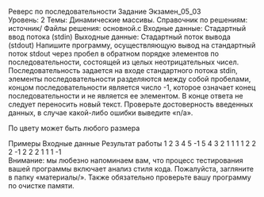 Реверс по последовательности
Задание
Экзамен_05_03	
Уровень:	2
Темы:	Динамические массивы.
Справочник по решениям:	источник/
Файлы решения:	основной.c
Входные данные:	Стадартный ввод потока (stdin)
Выходные данные:	Стадартный поток вывода (stdout)
Напишите программу, осуществляющую вывод на стандартный поток stdout через пробел в обратном порядке элементов по последовательности, состоящей из целых неотрицательных чисел. Последовательность задается на входе стандартного потока stdin, элементы последовательности разделяются между собой пробелами, концом последовательности является число -1, которое означает конец последовательности и не является ее элементом. В конце ответа не следует переносить новый текст. Проверьте достоверность введенных данных, в случае какой-либо ошибки выведите «n/a».

По цвету может быть любого размера

Примеры
Входные данные	Результат работы
1 2 3 4 5 -1	5 4 3 2 1
1 1 1 2 2 2 -1	2 2 2 1 1 1
-1	
Внимание: мы любезно напоминаем вам, что процесс тестирования вашей программы включает анализ стиля кода. Пожалуйста, загляните в папку «материалы/». Также обязательно проверьте вашу программу по очистке памяти.
